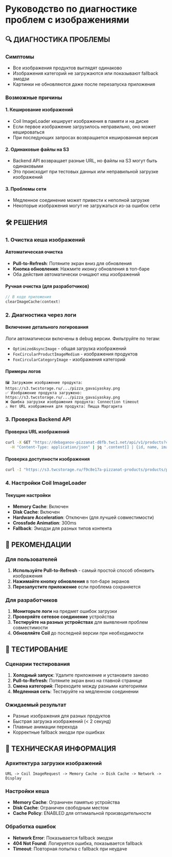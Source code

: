 # Руководство по диагностике проблем с изображениями

## 🔍 **ДИАГНОСТИКА ПРОБЛЕМЫ**

### Симптомы
- Все изображения продуктов выглядят одинаково
- Изображения категорий не загружаются или показывают fallback эмодзи
- Картинки не обновляются даже после перезапуска приложения

### Возможные причины

#### 1. **Кеширование изображений**
- Coil ImageLoader кеширует изображения в памяти и на диске
- Если первое изображение загрузилось неправильно, оно может кешироваться
- При последующих запросах возвращается кешированная версия

#### 2. **Одинаковые файлы на S3**
- Backend API возвращает разные URL, но файлы на S3 могут быть одинаковыми
- Это происходит при тестовых данных или неправильной загрузке изображений

#### 3. **Проблемы сети**
- Медленное соединение может привести к неполной загрузке
- Некоторые изображения могут не загружаться из-за ошибок сети

## 🛠️ **РЕШЕНИЯ**

### 1. **Очистка кеша изображений**

#### Автоматическая очистка
- **Pull-to-Refresh**: Потяните экран вниз для обновления
- **Кнопка обновления**: Нажмите иконку обновления в топ-баре
- Оба действия автоматически очищают кеш изображений

#### Ручная очистка (для разработчиков)
```kotlin
// В коде приложения
clearImageCache(context)
```

### 2. **Диагностика через логи**

#### Включение детального логирования
Логи автоматически включены в debug версии. Фильтруйте по тегам:
- `OptimizedAsyncImage` - общая загрузка изображений
- `FoxCircularProductImageMedium` - изображения продуктов
- `FoxCircularCategoryImage` - изображения категорий

#### Примеры логов
```
🖼️ Загружаем изображение продукта: https://s3.twcstorage.ru/.../pizza_gavaiyaskay.png
✅ Изображение продукта загружено: https://s3.twcstorage.ru/.../pizza_gavaiyaskay.png
❌ Ошибка загрузки изображения продукта: Connection timeout
⚠️ Нет URL изображения для продукта: Пицца Маргарита
```

### 3. **Проверка Backend API**

#### Проверка URL изображений
```bash
curl -X GET "https://debaganov-pizzanat-d8fb.twc1.net/api/v1/products?categoryId=1&page=0&size=10" \
  -H "Content-Type: application/json" | jq '.content[] | {id, name, imageUrl}'
```

#### Проверка доступности изображения
```bash
curl -I "https://s3.twcstorage.ru/f9c8e17a-pizzanat-products/products/pizza_gavaiyaskay.png"
```

### 4. **Настройки Coil ImageLoader**

#### Текущие настройки
- **Memory Cache**: Включен
- **Disk Cache**: Включен
- **Hardware Acceleration**: Отключен (для лучшей совместимости)
- **Crossfade Animation**: 300ms
- **Fallback**: Эмодзи для разных типов контента

## 🚀 **РЕКОМЕНДАЦИИ**

### Для пользователей
1. **Используйте Pull-to-Refresh** - самый простой способ обновить изображения
2. **Нажимайте кнопку обновления** в топ-баре экранов
3. **Перезапустите приложение** если проблема сохраняется

### Для разработчиков
1. **Мониторьте логи** на предмет ошибок загрузки
2. **Проверяйте сетевое соединение** устройства
3. **Тестируйте на разных устройствах** для выявления проблем совместимости
4. **Обновляйте Coil** до последней версии при необходимости

## 📱 **ТЕСТИРОВАНИЕ**

### Сценарии тестирования
1. **Холодный запуск**: Удалите приложение и установите заново
2. **Pull-to-Refresh**: Потяните экран вниз на главной странице
3. **Смена категорий**: Переходите между разными категориями
4. **Медленная сеть**: Тестируйте на медленном соединении

### Ожидаемый результат
- Разные изображения для разных продуктов
- Быстрая загрузка изображений (< 2 секунд)
- Плавные анимации перехода
- Корректные fallback эмодзи при ошибках

## 🔧 **ТЕХНИЧЕСКАЯ ИНФОРМАЦИЯ**

### Архитектура загрузки изображений
```
URL -> Coil ImageRequest -> Memory Cache -> Disk Cache -> Network -> Display
```

### Настройки кеша
- **Memory Cache**: Ограничен памятью устройства
- **Disk Cache**: Ограничен свободным местом
- **Cache Policy**: ENABLED для оптимальной производительности

### Обработка ошибок
- **Network Error**: Показывается fallback эмодзи
- **404 Not Found**: Логируется ошибка, показывается fallback
- **Timeout**: Повторная попытка с fallback при неудаче 